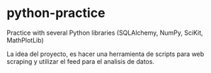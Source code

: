 # python-practice
Practice with several Python libraries (SQLAlchemy, NumPy, SciKit, MathPlotLib)

La idea del proyecto, es hacer una herramienta de scripts para web scraping y utilizar el feed para el analisis de datos.

